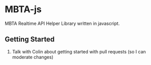 # MBTA-js
MBTA Realtime API Helper Library written in javascript.

## Getting Started
1. Talk with Colin about getting started with pull requests (so I can moderate changes)
